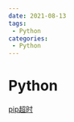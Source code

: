 ```yaml
---
date: 2021-08-13
tags:
 - Python
categories: 
 - Python
---
```

# Python
[pip超时](https://blog.csdn.net/qq_39161804/article/details/81191977)

